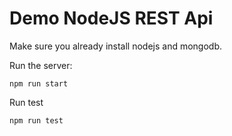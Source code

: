 # Demo NodeJS REST Api

Make sure you already install nodejs and mongodb.

Run the server:
```
npm run start
```

Run test
```
npm run test
```